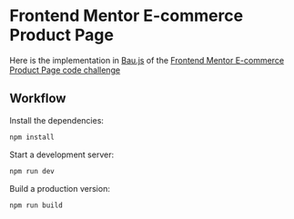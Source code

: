# Frontend Mentor E-commerce Product Page

Here is the implementation in [Bau.js](https://github.com/grucloud/bau) of the [Frontend Mentor E-commerce Product Page code challenge](https://www.frontendmentor.io/challenges/ecommerce-product-page-UPsZ9MJp6)

## Workflow

Install the dependencies:

```sh
npm install
```

Start a development server:

```sh
npm run dev
```

Build a production version:

```sh
npm run build
```
